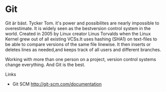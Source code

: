 # Git

Git är bäst. Tycker Tom. it's power and possibilites are nearly impossible to
overestimate. It is widely seen as the bestversion control system in the world.
Created in 2005 by Linux creator Linus Torvalds when the Linux Kernel grew out
of all existing VCSs.It uses hashing (SHA1) on text-files to be able to compare
versions of the same file linewise. It then inserts or deletes lines as
needed,and keeps track of all users and different branches.

Working with more than one person on a project, version control systems change
everything. And Git is the best.

Links

+ Git SCM <http://git-scm.com/documentation>
